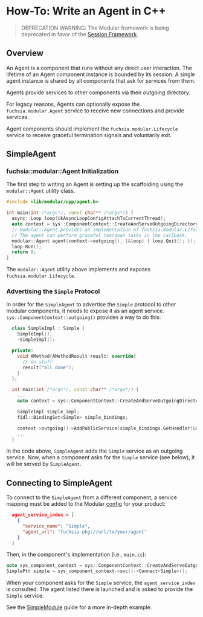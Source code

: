 # How-To: Write an Agent in C++

> DEPRECATION WARNING: The Modular framework is being deprecated in favor of
> the [Session Framework](/docs/concepts/session/introduction.md).

## Overview

An Agent is a component that runs without any direct user interaction. The lifetime of an Agent
component instance is bounded by its session.  A single agent instance is shared by all components
that ask for services from them.

Agents provide services to other components via their outgoing directory.

For legacy reasons, Agents can optionally expose the `fuchsia.modular.Agent`
service to receive new connections and provide services.

Agent components should implement the `fuchsia.modular.Lifecycle` service to
receive graceful termination signals and voluntarily exit.

## SimpleAgent

### fuchsia::modular::Agent Initialization

The first step to writing an Agent is setting up the scaffolding using the `modular::Agent` utility
class.

```c++
#include <lib/modular/cpp/agent.h>

int main(int /*argc*/, const char** /*argv*/) {
  async::Loop loop(&kAsyncLoopConfigAttachToCurrentThread);
  auto context = sys::ComponentContext::CreateAndServeOutgoingDirectory();
  // modular::Agent provides an implementation of fuchsia.modular.Lifecycle.
  // The agent can perform graceful teardown tasks in the callback.
  modular::Agent agent(context->outgoing(), [&loop] { loop.Quit(); });
  loop.Run();
  return 0;
}
```

The `modular::Agent` utility above implements and exposes `fuchsia.modular.Lifecycle`.

### Advertising the `Simple` Protocol

In order for the `SimpleAgent` to advertise the `Simple` protocol to other modular components,
it needs to expose it as an agent service. `sys::ComponentContext::outgoing()` provides a way to do
this:

```c++
  class SimpleImpl : Simple {
    SimpleImpl();
    ~SimpleImpl();

  private:
    void AMethod(AMethodResult reuslt) override{
      // do stuff
      result("all done");
    }
  };

  int main(int /*argc*/, const char** /*argv*/) {
    ...
    auto context = sys::ComponentContext::CreateAndServeOutgoingDirectory();

    SimpleImpl simple_impl;
    fidl::BindingSet<Simple> simple_bindings;

    context->outgoing()->AddPublicService(simple_bindings.GetHandler(&simple_impl));
    ...
  }
```

In the code above, `SimpleAgent` adds the `Simple` service as an outgoing service. Now, when a
component asks for the `Simple` service (see below), it will be served by `SimpleAgent`.

## Connecting to SimpleAgent

To connect to the `SimpleAgent` from a different component, a service mapping must be added to the
Modular [config](config.md) for your product:

```json
  agent_service_index = [
    {
      "service_name": "Simple",
      "agent_url": "fuchsia-pkg://url/to/your/agent"
    }
  ]
```

Then, in the component's implementation (i.e., `main.cc`):

```c++
auto sys_component_context = sys::ComponentContext::CreateAndServeOutgoingDirectory();
SimplePtr simple = sys_component_context->svc()->Connect<Simple>();
```

When your component asks for the `Simple` service, the `agent_service_index` is consulted.
The agent listed there is launched and is asked to provide the `Simple` service.

See the [SimpleModule](how_to_write_a_module_cc.md) guide for a more in-depth example.
